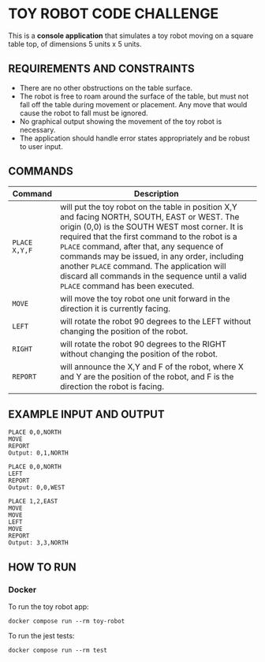 # TOY ROBOT CODE CHALLENGE

This is a **console application** that simulates a toy robot moving on a square table top, of dimensions 5 units x 5 units.

## REQUIREMENTS AND CONSTRAINTS

- There are no other obstructions on the table surface.
- The robot is free to roam around the surface of the table, but must not fall off the table during movement or placement. Any move that would cause the robot to fall must be ignored.
- No graphical output showing the movement of the toy robot is necessary.
- The application should handle error states appropriately and be robust to user input.

## COMMANDS

| Command       | Description                                                                                                                                                                                                                                                                                                                                                                                                                         |
| ------------- | ----------------------------------------------------------------------------------------------------------------------------------------------------------------------------------------------------------------------------------------------------------------------------------------------------------------------------------------------------------------------------------------------------------------------------------- |
| `PLACE X,Y,F` | will put the toy robot on the table in position X,Y and facing NORTH, SOUTH, EAST or WEST. The origin (0,0) is the SOUTH WEST most corner. It is required that the first command to the robot is a `PLACE` command, after that, any sequence of commands may be issued, in any order, including another `PLACE` command. The application will discard all commands in the sequence until a valid `PLACE` command has been executed. |
| `MOVE`        | will move the toy robot one unit forward in the direction it is currently facing.                                                                                                                                                                                                                                                                                                                                                   |
| `LEFT`        | will rotate the robot 90 degrees to the LEFT without changing the position of the robot.                                                                                                                                                                                                                                                                                                                                            |
| `RIGHT`       | will rotate the robot 90 degrees to the RIGHT without changing the position of the robot.                                                                                                                                                                                                                                                                                                                                           |
| `REPORT`      | will announce the X,Y and F of the robot, where X and Y are the position of the robot, and F is the direction the robot is facing.                                                                                                                                                                                                                                                                                                  |

## EXAMPLE INPUT AND OUTPUT

```
PLACE 0,0,NORTH
MOVE
REPORT
Output: 0,1,NORTH
```

```
PLACE 0,0,NORTH
LEFT
REPORT
Output: 0,0,WEST
```

```
PLACE 1,2,EAST
MOVE
MOVE
LEFT
MOVE
REPORT
Output: 3,3,NORTH
```

## HOW TO RUN

### Docker

To run the toy robot app:

```
docker compose run --rm toy-robot
```

To run the jest tests:

```
docker compose run --rm test
```
